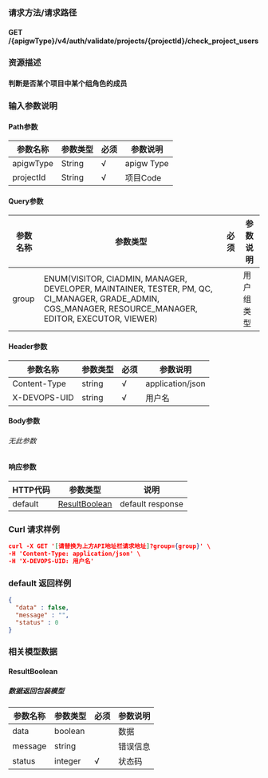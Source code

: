 ### 请求方法/请求路径
#### GET /{apigwType}/v4/auth/validate/projects/{projectId}/check_project_users
### 资源描述
#### 判断是否某个项目中某个组角色的成员
### 输入参数说明
#### Path参数

| 参数名称      | 参数类型   | 必须  | 参数说明       |
| --------- | ------ | --- | ---------- |
| apigwType | String | √   | apigw Type |
| projectId | String | √   | 项目Code     |

#### Query参数

| 参数名称  | 参数类型                                                                                                                                                     | 必须  | 参数说明  |
| ----- | -------------------------------------------------------------------------------------------------------------------------------------------------------- | --- | ----- |
| group | ENUM(VISITOR, CIADMIN, MANAGER, DEVELOPER, MAINTAINER, TESTER, PM, QC, CI_MANAGER, GRADE_ADMIN, CGS_MANAGER, RESOURCE_MANAGER, EDITOR, EXECUTOR, VIEWER) |     | 用户组类型 |

#### Header参数

| 参数名称         | 参数类型   | 必须  | 参数说明             |
| ------------ | ------ | --- | ---------------- |
| Content-Type | string | √   | application/json |
| X-DEVOPS-UID | string | √   | 用户名              |

#### Body参数
###### 无此参数
#### 响应参数

| HTTP代码  | 参数类型                            | 说明               |
| ------- | ------------------------------- | ---------------- |
| default | [ResultBoolean](#ResultBoolean) | default response |

### Curl 请求样例

```Json
curl -X GET '[请替换为上方API地址栏请求地址]?group={group}' \
-H 'Content-Type: application/json' \
-H 'X-DEVOPS-UID: 用户名' 
```

### default 返回样例

```Json
{
  "data" : false,
  "message" : "",
  "status" : 0
}
```

### 相关模型数据
#### ResultBoolean
##### 数据返回包装模型

| 参数名称    | 参数类型    | 必须  | 参数说明 |
| ------- | ------- | --- | ---- |
| data    | boolean |     | 数据   |
| message | string  |     | 错误信息 |
| status  | integer | √   | 状态码  |

 
